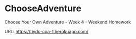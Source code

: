 # ChooseAdventure
Choose Your Own Adventure - Week 4 - Weekend Homework

URL: https://tiydc-coa-1.herokuapp.com/
